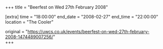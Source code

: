 +++
title = "Beerfest on Wed 27th February 2008"

[extra]
time = "18:00:00"
end_date = "2008-02-27"
end_time = "22:00:00"
location = "The Cooler"

original = "https://uwcs.co.uk/events/beerfest-on-wed-27th-february-2008-1474489007256/"    
+++



